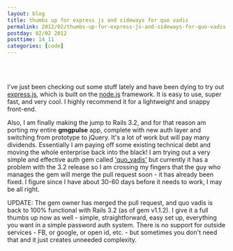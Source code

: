 ```yaml
---
layout: blog
title: thumbs up for express js and sideways for quo vadis
permalink: 2012/02/thumbs-up-for-express-js-and-sideways-for-quo-vadis
postday: 02/02 2012
posttime: 14_11
categories: [code]
---
```


<br><br><p>
I've just been checking out some stuff lately and have been dying to try out <a href="http://axel.me/5m" target="_blank">express.js</a>, which is built on the <a href="http://nodejs.org/" target="_blank">node.js</a> framework. It is easy to use, super fast, and very cool. I highly recommend it for a lightweight and snappy front-end.</p>

<p>
Also, I am finally making the jump to Rails 3.2, and for that reason am porting my entire <strong>gmgpulse</strong> app, complete with new auth layer and switching from prototype to jQuery. It's a lot of work but will pay many dividends. Essentially I am paying off some existing technical debt and moving the whole enterprise back into the black! I am trying out a very simple and effective auth gem called <a href="http://axel.me/7l" target="_blank">'quo_vadis'</a> but currently it has a problem with the 3.2 release so I am crossing my fingers that the guy who manages the gem will merge the pull request soon - it has already been fixed. I figure since I have about 30-60 days before it needs to work, I may be all right.
</p>


<p>
UPDATE: The gem owner has merged the pull request, and quo vadis is back to 100% functional with Rails 3.2 (as of gem v1.1.2). I give it a full thumbs up now as well - simple, straightforward, easy set up, everything you want in a simple password auth system. There is no support for outside services - FB, or google, or open id, etc. - but sometimes you don't need that and it just creates unneeded complexity.
</p>
